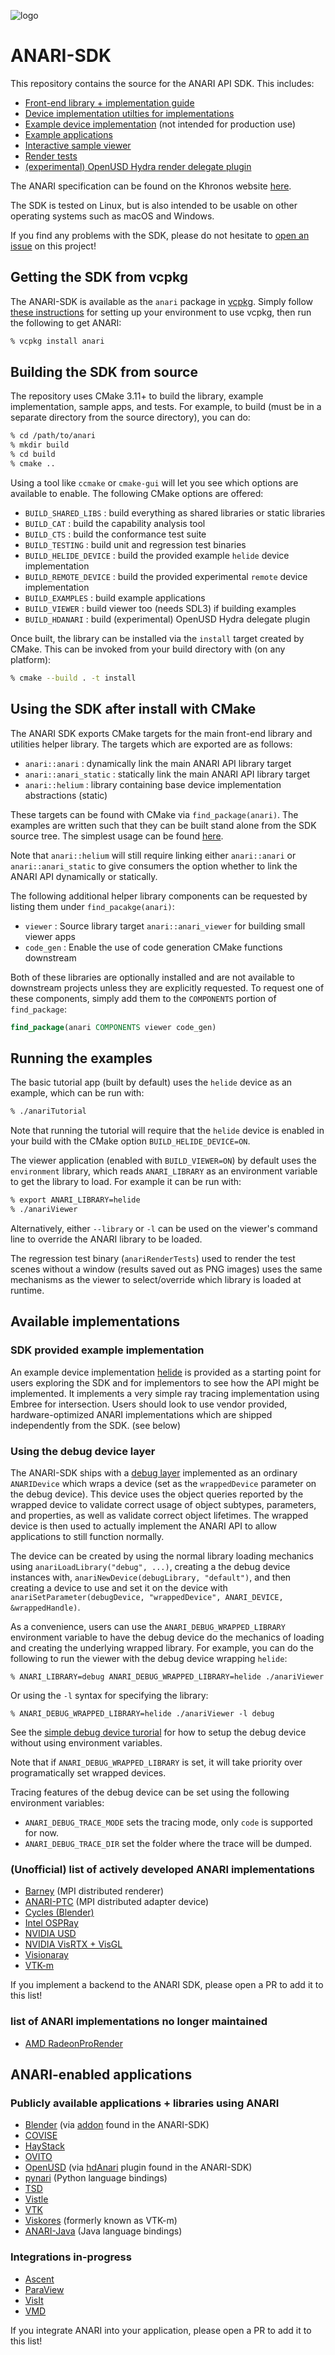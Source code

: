 ![logo](https://github.com/KhronosGroup/ANARI-Docs/blob/main/images/anari_RGB_Mar20.svg)

ANARI-SDK
=========

This repository contains the source for the ANARI API SDK. This includes:

- [Front-end library + implementation guide](src/anari)
- [Device implementation utilties for implementations](src/helium)
- [Example device implementation](src/devices/helide) (not intended for production use)
- [Example applications](examples/)
- [Interactive sample viewer](examples/viewer)
- [Render tests](tests/render)
- [(experimental) OpenUSD Hydra render delegate plugin](src/hdanari)

The ANARI specification can be found on the Khronos website
[here](https://www.khronos.org/registry/ANARI/).

The SDK is tested on Linux, but is also intended to be usable on other operating
systems such as macOS and Windows.

If you find any problems with the SDK, please do not hesitate to
[open an issue](https://github.com/KhronosGroup/ANARI-SDK/issues/new) on this
project!

## Getting the SDK from vcpkg

The ANARI-SDK is available as the `anari` package in
[vcpkg](https://vcpkg.io/en/). Simply follow [these
instructions](https://vcpkg.io/en/getting-started) for setting up your
environment to use vcpkg, then run the following to get ANARI:

```bash
% vcpkg install anari
```

## Building the SDK from source

The repository uses CMake 3.11+ to build the library, example implementation,
sample apps, and tests. For example, to build (must be in a separate directory
from the source directory), you can do:

```bash
% cd /path/to/anari
% mkdir build
% cd build
% cmake ..
```

Using a tool like `ccmake` or `cmake-gui` will let you see which options are
available to enable. The following CMake options are offered:

- `BUILD_SHARED_LIBS`   : build everything as shared libraries or static libraries
- `BUILD_CAT`           : build the capability analysis tool
- `BUILD_CTS`           : build the conformance test suite
- `BUILD_TESTING`       : build unit and regression test binaries
- `BUILD_HELIDE_DEVICE` : build the provided example `helide` device implementation
- `BUILD_REMOTE_DEVICE` : build the provided experimental `remote` device implementation
- `BUILD_EXAMPLES`      : build example applications
- `BUILD_VIEWER`        : build viewer too (needs SDL3) if building examples
- `BUILD_HDANARI`       : build (experimental) OpenUSD Hydra delegate plugin

Once built, the library can be installed via the `install` target created by
CMake. This can be invoked from your build directory with (on any platform):

```bash
% cmake --build . -t install
```

## Using the SDK after install with CMake

The ANARI SDK exports CMake targets for the main front-end library and utilities
helper library. The targets which are exported are as follows:

- `anari::anari`        : dynamically link the main ANARI API library target
- `anari::anari_static` : statically link the main ANARI API library target
- `anari::helium`       : library containing base device implementation abstractions (static)

These targets can be found with CMake via `find_package(anari)`. The examples
are written such that they can be built stand alone from the SDK source tree.
The simplest usage can be found [here](examples/simple).

Note that `anari::helium` will still require linking either `anari::anari` or
`anari::anari_static` to give consumers the option whether to link the ANARI
API dynamically or statically.

The following additional helper library components can be requested by listing
them under `find_pacakge(anari)`:

- `viewer` : Source library target `anari::anari_viewer` for building small viewer apps
- `code_gen` : Enable the use of code generation CMake functions downstream

Both of these libraries are optionally installed and are not available to
downstream projects unless they are explicitly requested. To request one of
these components, simply add them to the `COMPONENTS` portion of `find_package`:

```cmake
find_package(anari COMPONENTS viewer code_gen)
```

## Running the examples

The basic tutorial app (built by default) uses the `helide` device as an
example, which can be run with:

```bash
% ./anariTutorial
```

Note that running the tutorial will require that the `helide` device is enabled
in your build with the CMake option `BUILD_HELIDE_DEVICE=ON`.

The viewer application (enabled with `BUILD_VIEWER=ON`) by default uses the
`environment` library, which reads `ANARI_LIBRARY` as an environment variable to
get the library to load. For example it can be run with:

```bash
% export ANARI_LIBRARY=helide
% ./anariViewer
```

Alternatively, either `--library` or `-l` can be used on the viewer's command
line to override the ANARI library to be loaded.

The regression test binary (`anariRenderTests`) used to render the test scenes
without a window (results saved out as PNG images) uses the same mechanisms as
the viewer to select/override which library is loaded at runtime.

## Available implementations

### SDK provided example implementation

An example device implementation [helide](src/devices/helide) is provided as a
starting point for users exploring the SDK and for implementors to see how the
API might be implemented. It implements a very simple ray tracing implementation
using Embree for intersection. Users should look to use vendor provided,
hardware-optimized ANARI implementations which are shipped independently from
the SDK. (see below)

### Using the debug device layer

The ANARI-SDK ships with a [debug layer](src/devices/debug) implemented as an
ordinary `ANARIDevice` which wraps a device (set as the `wrappedDevice`
parameter on the debug device). This device uses the object queries reported by
the wrapped device to validate correct usage of object subtypes, parameters, and
properties, as well as validate correct object lifetimes. The wrapped device is
then used to actually implement the ANARI API to allow applications to still
function normally.

The device can be created by using the normal library loading mechanics using
`anariLoadLibrary("debug", ...)`, creating a the debug device instances with,
`anariNewDevice(debugLibrary, "default")`, and then creating a device to use
and set it on the device with
`anariSetParameter(debugDevice, "wrappedDevice", ANARI_DEVICE, &wrappedHandle)`.

As a convenience, users can use the `ANARI_DEBUG_WRAPPED_LIBRARY` environment
variable to have the debug device do the mechanics of loading and creating the
underlying wrapped library. For example, you can do the following to run the
viewer with the debug device wrapping `helide`:

```
% ANARI_LIBRARY=debug ANARI_DEBUG_WRAPPED_LIBRARY=helide ./anariViewer
```

Or using the `-l` syntax for specifying the library:

```
% ANARI_DEBUG_WRAPPED_LIBRARY=helide ./anariViewer -l debug
```

See the [simple debug device turorial](examples/simple/anariTutorialDebug.c) for
how to setup the debug device without using environment variables.

Note that if `ANARI_DEBUG_WRAPPED_LIBRARY` is set, it will take priority over
programatically set wrapped devices.

Tracing features of the debug device can be set using the following environment
variables:
- `ANARI_DEBUG_TRACE_MODE` sets the tracing mode, only `code` is supported for now.
- `ANARI_DEBUG_TRACE_DIR` set the folder where the trace will be dumped.

### (Unofficial) list of actively developed ANARI implementations

- [Barney](https://github.com/ingowald/barney) (MPI distributed renderer)
- [ANARI-PTC](https://github.com/ingowald/ANARI-PTC) (MPI distributed adapter device)
- [Cycles (Blender)](https://github.com/jeffamstutz/anari-cycles)
- [Intel OSPRay](https://github.com/ospray/anari-ospray)
- [NVIDIA USD](https://github.com/NVIDIA-Omniverse/AnariUsdDevice)
- [NVIDIA VisRTX + VisGL](https://github.com/NVIDIA/VisRTX)
- [Visionaray](https://github.com/szellmann/anari-visionaray)
- [VTK-m](https://github.com/dpugmire/anari-library-vtkm)

If you implement a backend to the ANARI SDK, please open a PR to add it to this
list!

### list of ANARI implementations no longer maintained

- [AMD RadeonProRender](https://github.com/GPUOpen-LibrariesAndSDKs/RadeonProRenderANARI)

## ANARI-enabled applications

### Publicly available applications + libraries using ANARI

- [Blender](https://www.blender.org/) (via [addon](examples/blender) found in the ANARI-SDK)
- [COVISE](https://www.hlrs.de/solutions/types-of-computing/visualization/covise)
- [HayStack](https://github.com/ingowald/hayStack)
- [OVITO](https://www.ovito.org/)
- [OpenUSD](https://openusd.org/release/index.html) (via [hdAnari](src/hdanari) plugin found in the ANARI-SDK)
- [pynari](https://github.com/ingowald/pynari) (Python language bindings)
- [TSD](https://github.com/NVIDIA/VisRTX/tree/next_release/tsd)
- [Vistle](https://vistle.io/)
- [VTK](https://vtk.org/)
- [Viskores](https://github.com/Viskores/viskores) (formerly known as VTK-m)
- [ANARI-Java](https://bitbucket.org/Eclesia/anari-java/src/main/) (Java language bindings)

### Integrations in-progress

- [Ascent](https://ascent.readthedocs.io/en/latest/)
- [ParaView](https://www.paraview.org/)
- [VisIt](https://visit-dav.github.io/visit-website/index.html)
- [VMD](https://www.ks.uiuc.edu/Research/vmd/)

If you integrate ANARI into your application, please open a PR to add it to this
list!
